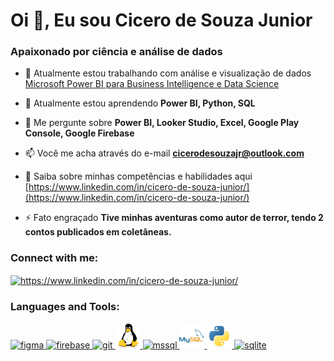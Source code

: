 <h1 align="left">Oi 👋, Eu sou Cicero de Souza Junior</h1>
<h3 align="left">Apaixonado por ciência e análise de dados</h3>

- 🔭 Atualmente estou trabalhando com análise e visualização de dados [Microsoft Power BI para Business Intelligence e Data Science](https://github.com/cicero-de-souza-junior/powerbi_dashboards)

- 🌱 Atualmente estou aprendendo **Power BI, Python, SQL**

- 💬 Me pergunte sobre **Power BI, Looker Studio, Excel, Google Play Console, Google Firebase**

- 📫 Você me acha através do e-mail **cicerodesouzajr@outlook.com**

- 📄 Saiba sobre minhas competências e habilidades aqui [https://www.linkedin.com/in/cicero-de-souza-junior/](https://www.linkedin.com/in/cicero-de-souza-junior/)

- ⚡ Fato engraçado **Tive minhas aventuras como autor de terror, tendo 2 contos publicados em coletâneas.**

<h3 align="left">Connect with me:</h3>
<p align="left">
<a href="https://linkedin.com/in/https://www.linkedin.com/in/cicero-de-souza-junior/" target="blank"><img align="center" src="https://raw.githubusercontent.com/rahuldkjain/github-profile-readme-generator/master/src/images/icons/Social/linked-in-alt.svg" alt="https://www.linkedin.com/in/cicero-de-souza-junior/" height="30" width="40" /></a>
</p>

<h3 align="left">Languages and Tools:</h3>
<p align="left"> <a href="https://www.figma.com/" target="_blank" rel="noreferrer"> <img src="https://www.vectorlogo.zone/logos/figma/figma-icon.svg" alt="figma" width="40" height="40"/> </a> <a href="https://firebase.google.com/" target="_blank" rel="noreferrer"> <img src="https://www.vectorlogo.zone/logos/firebase/firebase-icon.svg" alt="firebase" width="40" height="40"/> </a> <a href="https://git-scm.com/" target="_blank" rel="noreferrer"> <img src="https://www.vectorlogo.zone/logos/git-scm/git-scm-icon.svg" alt="git" width="40" height="40"/> </a> <a href="https://www.linux.org/" target="_blank" rel="noreferrer"> <img src="https://raw.githubusercontent.com/devicons/devicon/master/icons/linux/linux-original.svg" alt="linux" width="40" height="40"/> </a> <a href="https://www.microsoft.com/en-us/sql-server" target="_blank" rel="noreferrer"> <img src="https://www.svgrepo.com/show/303229/microsoft-sql-server-logo.svg" alt="mssql" width="40" height="40"/> </a> <a href="https://www.mysql.com/" target="_blank" rel="noreferrer"> <img src="https://raw.githubusercontent.com/devicons/devicon/master/icons/mysql/mysql-original-wordmark.svg" alt="mysql" width="40" height="40"/> </a> <a href="https://www.python.org" target="_blank" rel="noreferrer"> <img src="https://raw.githubusercontent.com/devicons/devicon/master/icons/python/python-original.svg" alt="python" width="40" height="40"/> </a> <a href="https://www.sqlite.org/" target="_blank" rel="noreferrer"> <img src="https://www.vectorlogo.zone/logos/sqlite/sqlite-icon.svg" alt="sqlite" width="40" height="40"/> </a> </p>

<!--

## 👋 Olá, eu sou Cícero de Souza Júnior! 

- 🔭 I’m currently working on ...
- 🌱 I’m currently learning ...
- 👯 I’m looking to collaborate on ...
- 🤔 I’m looking for help with ...
- 💬 Ask me about ...
- 📫 How to reach me: ...
- 😄 Pronouns: ...
- ⚡ Fun fact: ...
-->
